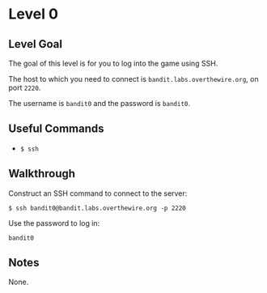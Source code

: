 # Level 0

## Level Goal

The goal of this level is for you to log into the game using SSH. 

The host to which you need to connect is `bandit.labs.overthewire.org`, on port `2220`. 

The username is `bandit0` and the password is `bandit0`. 

## Useful Commands

- `$ ssh`

## Walkthrough

Construct an SSH command to connect to the server:

`$ ssh bandit0@bandit.labs.overthewire.org -p 2220`

Use the password to log in:

`bandit0`

## Notes

None.
